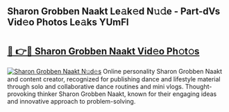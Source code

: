 ## Sharon Grobben Naakt Le𝚊k𝚎d N𝚞𝚍e - Part-dVs Vid𝚎o Photos Le𝚊ks YUmFl

# <h2><a href="http://fb00at.evod.top/?m=Sharon+Grobben+Naakt">🔗 👉🔴 Sharon Grobben Naakt Vid𝚎o Ph𝚘t𝚘s</a></h2>

[![Sharon Grobben Naakt N𝚞d𝚎s](https://i.imgur.com/8V9OHl7.gif)](http://fb00at.evod.top/?m=Sharon+Grobben+Naakt)
Online personality Sharon Grobben Naakt and content creator, recognized for publishing dance and lifestyle material through solo and collaborative dance routines and mini vlogs. Thought-provoking thinker Sharon Grobben Naakt, known for their engaging ideas and innovative approach to problem-solving. 
